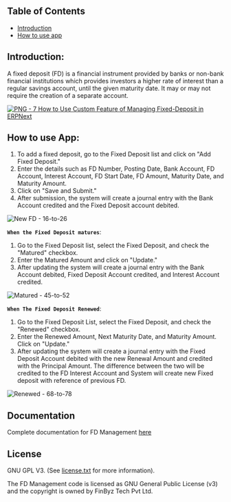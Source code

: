 ## Table of Contents
  - [Introduction](#introduction)
  - [How to use app](#how-to-use-app)

## Introduction:

A fixed deposit (FD) is a financial instrument provided by banks or non-bank financial institutions which provides investors a higher rate of interest than a regular savings account, until the given maturity date. It may or may not require the creation of a separate account.


[![PNG - 7  How to Use Custom Feature of Managing Fixed-Deposit in ERPNext](https://user-images.githubusercontent.com/18363620/237381063-2eba167f-57f6-4ffb-96fd-e8f2e637d454.png)](https://youtu.be/hZTaBWUbmf0)


## How to use App:

1.	To add a fixed deposit, go to the Fixed Deposit list and click on "Add Fixed Deposit."<br/>
2.	Enter the details such as FD Number, Posting Date, Bank Account, FD Account, Interest Account, FD Start Date, FD Amount, Maturity Date, and Maturity Amount.<br/>
3.	Click on "Save and Submit." <br/>
4.	After submission, the system will create a journal entry with the Bank Account credited and the Fixed Deposit account debited.<br/>


![New FD - 16-to-26](https://user-images.githubusercontent.com/18363620/237381812-d2f70b5b-2c9b-4388-ac10-7c52fac2651d.gif)


**`When the Fixed Deposit matures`**:
 
1.  Go to the Fixed Deposit list, select the Fixed Deposit, and check the "Matured" checkbox.<br/>
2.  Enter the Matured Amount and click on "Update."<br/>
3.  After updating the system will create a journal entry with the Bank Account debited, Fixed Deposit Account credited, and Interest Account credited.<br/>


![Matured - 45-to-52](https://user-images.githubusercontent.com/18363620/237382074-e801e593-7f64-4002-96f3-df2ea156118a.gif)


**`When The Fixed Deposit Renewed`**:

1.  Go to the Fixed Deposit List, select the Fixed Deposit, and check the "Renewed" checkbox.<br/>
2.  Enter the Renewed Amount, Next Maturity Date, and Maturity Amount. Click on "Update."<br/>
3.  After updating the system will create a journal entry with the Fixed Deposit Account debited with the new Renewal Amount and credited with the Principal Amount. The difference between the two will be credited to the FD Interest Account and System will create new Fixed deposit with reference of previous FD.<br/>


![Renewed - 68-to-78](https://user-images.githubusercontent.com/18363620/237382730-f7f2c2f5-6592-4204-bb14-647a969079aa.gif)


## Documentation

Complete documentation for FD Management [here](https://finbyz.tech/fd-management-erpnext)

## License

GNU GPL V3. (See [license.txt](https://github.com/finbyz/FD-Management/blob/main/license.txt) for more information).

The FD Management code is licensed as GNU General Public License (v3) and the copyright is owned by FinByz Tech Pvt Ltd.
 
 

